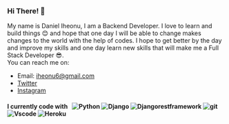 ### Hi There! 👋

My name is Daniel Iheonu, I am a Backend Developer. I love to learn and build things 😊 and hope that one day I will be able to change makes changes to the world with the help of codes. 
I hope to get better by the day and improve my skills and one day learn new skills that will make me a Full Stack Developer 😎.<br>
You can reach me on:
- Email: iheonu6@gmail.com
- [Twitter](https://twitter.com/danieliheonu)
- [Instagram](https://www.instagram.com/d_iheonu/)

<h4>I currently code with &nbsp;
  <img alt="Python" src="https://img.shields.io/badge/-Python-blue?style=flat-square&logo=python&logoColor=white" />
  <img alt="Django" src="https://img.shields.io/badge/-Django-brightgreen?style=flat-square&logo=django&logoColor=white" />
  <img alt="Djangorestframework" src="https://img.shields.io/badge/-Djangorestframework-red?style=flat-square&logo=djangorestframework&logoColor=white" />
  <img alt="git" src="https://camo.githubusercontent.com/561f3d4fd727fcca82984c91a65eca069ff34a435072158f6947c4ca52370eae/68747470733a2f2f696d672e736869656c64732e696f2f62616467652f2d4769742d4630353033323f7374796c653d666c61742d737175617265266c6f676f3d676974266c6f676f436f6c6f723d7768697465" data-canonical-src="https://img.shields.io/badge/-Git-F05032?style=flat-square&amp;logo=git&amp;logoColor=white" style="max-width:100%;" />
  <img alt="Vscode" src="https://camo.githubusercontent.com/466d51c1f1e2c6a17c257e8e076eee139bc07965f739fb4bf6e2f9e7df163e77/68747470733a2f2f696d672e736869656c64732e696f2f62616467652f2d5673636f64652d626c75653f7374796c653d666c61742d737175617265266c6f676f3d7673636f6465266c6f676f436f6c6f723d7768697465" data-canonical-src="https://img.shields.io/badge/-Vscode-blue?style=flat-square&amp;logo=vscode&amp;logoColor=white" style="max-width:100%;" />
  <img alt="Heroku" src="https://camo.githubusercontent.com/f0b95394ffc005b03c6f4fdad0c7acc8e6a4007f5bf1508aa684fffcd1191aa2/68747470733a2f2f696d672e736869656c64732e696f2f62616467652f2d4865726f6b752d3433303039383f7374796c653d666c61742d737175617265266c6f676f3d6865726f6b75266c6f676f436f6c6f723d7768697465" data-canonical-src="https://img.shields.io/badge/-Heroku-430098?style=flat-square&amp;logo=heroku&amp;logoColor=white" style="max-width:100%;" />
  
  

<!--
**danieldutcum/danieldutcum** is a ✨ _special_ ✨ repository because its `README.md` (this file) appears on your GitHub profile.

Here are some ideas to get you started:

- 🔭 I’m currently working on ...
- 🌱 I’m currently learning ...
- 👯 I’m looking to collaborate on ...
- 🤔 I’m looking for help with ...
- 💬 Ask me about ...
- 📫 How to reach me: ...
- 😄 Pronouns: ...
- ⚡ Fun fact: ...
-->
